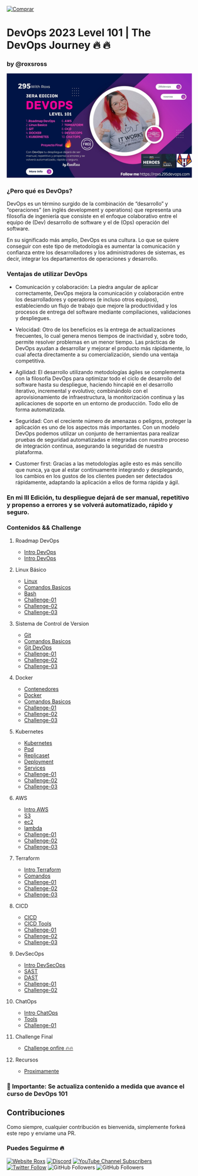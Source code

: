 [![Comprar](https://www.buymeacoffee.com/assets/img/custom_images/orange_img.png)](https://www.buymeacoffee.com/roxsross)

# DevOps 2023 Level 101 | The DevOps Journey 🔥 🔥 
### by @roxsross

<p align="center"><img src="./assets/Release.jpg" width="600"/></p>

### ¿Pero qué es DevOps? 
DevOps es un término surgido de la combinación de “desarrollo” y “operaciones” (en inglés development y operations) que representa una filosofía de ingeniería que consiste en el enfoque colaborativo entre el equipo de (Dev) desarrollo de software y el de (Ops) operación del software. 

En su significado más amplio, DevOps es una cultura. Lo que se quiere conseguir con este tipo de metodología es aumentar la comunicación y confianza entre los desarrolladores y los administradores de sistemas, es decir, integrar los departamentos de operaciones y desarrollo.

### Ventajas de utilizar DevOps

- Comunicación y colaboración: La piedra angular de aplicar correctamente, DevOps mejora la comunicación y colaboración entre los desarrolladores y operadores (e incluso otros equipos), estableciendo un flujo de trabajo que mejore la productividad y los procesos de entrega del software mediante compilaciones, validaciones y despliegues. 

- Velocidad: Otro de los beneficios es la entrega de actualizaciones frecuentes, lo cual genera menos tiempos de inactividad y, sobre todo, permite resolver problemas en un menor tiempo. Las prácticas de DevOps ayudan a desarrollar y mejorar el producto más rápidamente, lo cual afecta directamente a su comercialización, siendo una ventaja competitiva.

- Agilidad: El desarrollo utilizando metodologías ágiles se complementa con la filosofía DevOps para optimizar todo el ciclo de desarrollo del software hasta su despliegue, haciendo hincapié en el desarrollo iterativo, incremental y evolutivo; combinándolo con el aprovisionamiento de infraestructura, la monitorización continua y las aplicaciones de soporte en un entorno de producción. Todo ello de forma automatizada.

- Seguridad: Con el creciente número de amenazas o peligros, proteger la aplicación es uno de los aspectos más importantes. Con un modelo DevOps podemos utilizar un conjunto de herramientas para realizar pruebas de seguridad automatizadas e integradas con nuestro proceso de integración continua, asegurando la seguridad de nuestra plataforma. 

- Customer first: Gracias a las metodologías agile esto es más sencillo que nunca, ya que al estar continuamente integrando y desplegando, los cambios en los gustos de los clientes pueden ser detectados rápidamente, adaptando la aplicación a ellos de forma rápida y ágil.

### En mi III Edición, tu despliegue dejará de ser manual, repetitivo y propenso a errores y se volverá automatizado, rápido y seguro.

### Contenidos && Challenge

  1. Roadmap DevOps
        * [Intro DevOps]()
        * [Intro DevOps]()
    
  1. Linux Básico 
        * [Linux]()
        * [Comandos Basicos]()
        * [Bash]()
        * [Challenge-01]() 
        * [Challenge-02]()
        * [Challenge-03]()  

  1. Sistema de Control de Version
        * [Git]()
        * [Comandos Basicos]()
        * [Git DevOps]()
        * [Challenge-01]() 
        * [Challenge-02]()
        * [Challenge-03]()  

  1. Docker
        * [Contenedores]()
        * [Docker]()
        * [Comandos Basicos]()
        * [Challenge-01]() 
        * [Challenge-02]()
        * [Challenge-03]()  
      
  1. Kubernetes
        * [Kubernetes]()
        * [Pod]()
        * [Replicaset]()
        * [Deployment]()
        * [Services]()      
        * [Challenge-01]() 
        * [Challenge-02]()
        * [Challenge-03]()              

  1. AWS
        * [Intro AWS]()
        * [S3]()
        * [ec2]()
        * [lambda]()  
        * [Challenge-01]() 
        * [Challenge-02]()
        * [Challenge-03]()   

  1. Terraform
        * [Intro Terraform]()
        * [Comandos]()  
        * [Challenge-01]() 
        * [Challenge-02]()
        * [Challenge-03]()   

  1. CICD
        * [CICD]()
        * [CICD Tools]()  
        * [Challenge-01]() 
        * [Challenge-02]()
        * [Challenge-03]() 

  1. DevSecOps
        * [Intro DevSecOps]()
        * [SAST]()  
        * [DAST]() 
        * [Challenge-01]()
        * [Challenge-02]()   

  1. ChatOps
        * [Intro ChatOps]()
        * [Tools]()  
        * [Challenge-01]() 


  1. Challenge Final
        * [Challenge onfire 🔥🔥]()

  1. Recursos
        * [Proximamente]() 


### 🔔 Importante: Se actualiza contenido a medida que avance el curso de DevOps 101

## Contribuciones
Como siempre, cualquier contribución es bienvenida, simplemente forkeá este repo y enviame una PR.  

### **Puedes Seguirme** 🔥 &nbsp;
[![Website Roxs](https://img.shields.io/badge/-roxsross-blue?style=flat&logo=GoogleChrome&logoColor=white&link=https://295devops.com)](https://roxs.295devops.com)
[![Discord](https://img.shields.io/discord/729672926432985098?style=social&label=Discord&logo=discord)](https://discord.gg/5fqHuBq6pf)
[![YouTube Channel Subscribers](https://img.shields.io/youtube/channel/subscribers/UCxPD7bsocoAMq8Dj18kmGyQ?style=social)](https://www.youtube.com/channel/UCa-FcaB75ZtqWd1YCWW6INQ?sub_confirmation=1)
[![Twitter Follow](https://img.shields.io/twitter/follow/roxsross?style=social)](https://twitter.com/roxsross)
![GitHub Followers](https://img.shields.io/github/followers/roxsross?style=social)
![GitHub Followers](https://img.shields.io/github/stars/roxsross?style=social)
